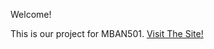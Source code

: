 Welcome! 

This is our project for MBAN501. [Visit The Site!](blakewaldman.github.io/MBAN501_Group_Project)